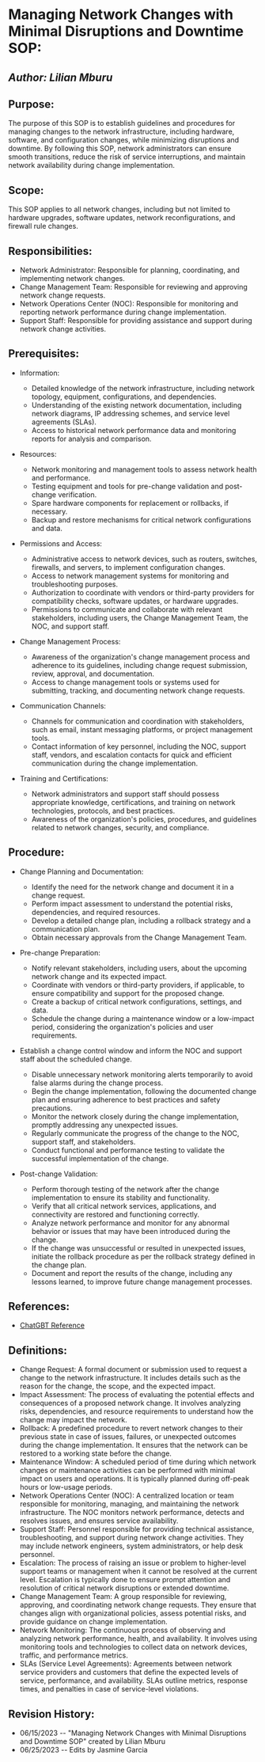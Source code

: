 
# Managing Network Changes with Minimal Disruptions and Downtime SOP:

## _Author: Lilian Mburu_

## Purpose:
The purpose of this SOP is to establish guidelines and procedures for managing changes to the network infrastructure, including hardware, software, and configuration changes, while minimizing disruptions and downtime. By following this SOP, network administrators can ensure smooth transitions, reduce the risk of service interruptions, and maintain network availability during change implementation.

## Scope:
This SOP applies to all network changes, including but not limited to hardware upgrades, software updates, network reconfigurations, and firewall rule changes.

## Responsibilities:
- Network Administrator: Responsible for planning, coordinating, and implementing network changes.
- Change Management Team: Responsible for reviewing and approving network change requests.
- Network Operations Center (NOC): Responsible for monitoring and reporting network performance during change implementation.
- Support Staff: Responsible for providing assistance and support during network change activities.
  
## Prerequisites:
- Information:
  -	Detailed knowledge of the network infrastructure, including network topology, equipment, configurations, and dependencies.
  - Understanding of the existing network documentation, including network diagrams, IP addressing schemes, and service level agreements (SLAs).
  - Access to historical network performance data and monitoring reports for analysis and comparison.

- Resources:
  - Network monitoring and management tools to assess network health and performance.
  - Testing equipment and tools for pre-change validation and post-change verification.
  - Spare hardware components for replacement or rollbacks, if necessary.
  - Backup and restore mechanisms for critical network configurations and data.

- Permissions and Access:
  - Administrative access to network devices, such as routers, switches, firewalls, and servers, to implement configuration changes.
  - Access to network management systems for monitoring and troubleshooting purposes.
  - Authorization to coordinate with vendors or third-party providers for compatibility checks, software updates, or hardware upgrades.
  - Permissions to communicate and collaborate with relevant stakeholders, including users, the Change Management Team, the NOC, and support staff.

- Change Management Process:
  - Awareness of the organization's change management process and adherence to its guidelines, including change request submission, review, approval, and documentation.
  - Access to change management tools or systems used for submitting, tracking, and documenting network change requests.

- Communication Channels:
  - Channels for communication and coordination with stakeholders, such as email, instant messaging platforms, or project management tools.
  - Contact information of key personnel, including the NOC, support staff, vendors, and escalation contacts for quick and efficient communication during the change 
    implementation.

- Training and Certifications:
  - Network administrators and support staff should possess appropriate knowledge, certifications, and training on network technologies, protocols, and best practices.
  - Awareness of the organization's policies, procedures, and guidelines related to network changes, security, and compliance.
    
## Procedure:
- Change Planning and Documentation:
  - Identify the need for the network change and document it in a change request.
  - Perform impact assessment to understand the potential risks, dependencies, and required resources.
  - Develop a detailed change plan, including a rollback strategy and a communication plan.
  - Obtain necessary approvals from the Change Management Team.

- Pre-change Preparation:
  - Notify relevant stakeholders, including users, about the upcoming network change and its expected impact.
  - Coordinate with vendors or third-party providers, if applicable, to ensure compatibility and support for the proposed change.
  - Create a backup of critical network configurations, settings, and data.
  - Schedule the change during a maintenance window or a low-impact period, considering the organization's policies and user requirements.

- Establish a change control window and inform the NOC and support staff about the scheduled change.
  - Disable unnecessary network monitoring alerts temporarily to avoid false alarms during the change process.
  - Begin the change implementation, following the documented change plan and ensuring adherence to best practices and safety precautions.
  - Monitor the network closely during the change implementation, promptly addressing any unexpected issues.
  - Regularly communicate the progress of the change to the NOC, support staff, and stakeholders.
  - Conduct functional and performance testing to validate the successful implementation of the change.
    
- Post-change Validation:
  - Perform thorough testing of the network after the change implementation to ensure its stability and functionality.
  - Verify that all critical network services, applications, and connectivity are restored and functioning correctly.
  - Analyze network performance and monitor for any abnormal behavior or issues that may have been introduced during the change.
  - If the change was unsuccessful or resulted in unexpected issues, initiate the rollback procedure as per the rollback strategy defined in the change plan.
  - Document and report the results of the change, including any lessons learned, to improve future change management processes.

## References:
- [ChatGBT Reference](https://chat.openai.com/c/1df6f3cd-40bd-4a29-81b8-b2c8ee06a87a)

## Definitions:
- Change Request: A formal document or submission used to request a change to the network infrastructure. It includes details such as the reason for the change, the scope, and the expected impact.
- Impact Assessment: The process of evaluating the potential effects and consequences of a proposed network change. It involves analyzing risks, dependencies, and resource requirements to understand how the change may impact the network.
- Rollback: A predefined procedure to revert network changes to their previous state in case of issues, failures, or unexpected outcomes during the change implementation. It ensures that the network can be restored to a working state before the change.
- Maintenance Window: A scheduled period of time during which network changes or maintenance activities can be performed with minimal impact on users and operations. It is typically planned during off-peak hours or low-usage periods.
- Network Operations Center (NOC): A centralized location or team responsible for monitoring, managing, and maintaining the network infrastructure. The NOC monitors network performance, detects and resolves issues, and ensures service availability.
- Support Staff: Personnel responsible for providing technical assistance, troubleshooting, and support during network change activities. They may include network engineers, system administrators, or help desk personnel.
- Escalation: The process of raising an issue or problem to higher-level support teams or management when it cannot be resolved at the current level. Escalation is typically done to ensure prompt attention and resolution of critical network disruptions or extended downtime.
- Change Management Team: A group responsible for reviewing, approving, and coordinating network change requests. They ensure that changes align with organizational policies, assess potential risks, and provide guidance on change implementation.
- Network Monitoring: The continuous process of observing and analyzing network performance, health, and availability. It involves using monitoring tools and technologies to collect data on network devices, traffic, and performance metrics.
- SLAs (Service Level Agreements): Agreements between network service providers and customers that define the expected levels of service, performance, and availability. SLAs outline metrics, response times, and penalties in case of service-level violations.

## Revision History:
- 06/15/2023 -- "Managing Network Changes with Minimal Disruptions and Downtime SOP" created by Lilian Mburu
- 06/25/2023 -- Edits by Jasmine Garcia 


